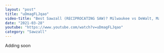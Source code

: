 ```yaml
---
layout: "post"
title: "uDmagFLJqao"
video-title: "Best Sawzall (RECIPROCATING SAW)? Milwaukee vs DeWalt, Makita, Ryobi, Bauer"
date: "2021-03-28"
youtube: "https://www.youtube.com/watch?v=uDmagFLJqao"
category: "Sawzall"
---
```

<div class="space-y-1"><p class="text-gray-400">Adding soon</p></div>
